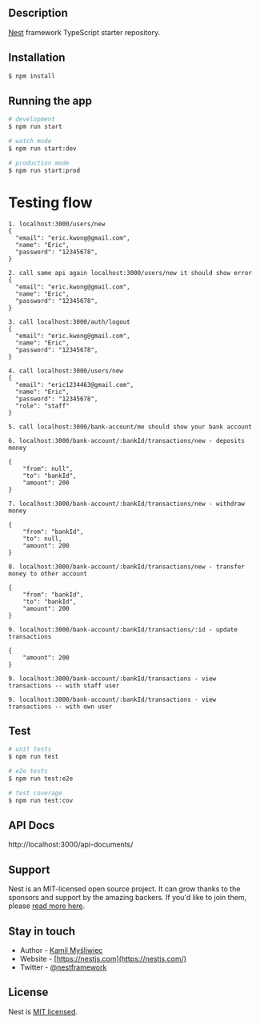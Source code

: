 ## Description

[Nest](https://github.com/nestjs/nest) framework TypeScript starter repository.

## Installation

```bash
$ npm install
```

## Running the app

```bash
# development
$ npm run start

# watch mode
$ npm run start:dev

# production mode
$ npm run start:prod
```

# Testing flow
```
1. localhost:3000/users/new
{
  "email": "eric.kwong@gmail.com",
  "name": "Eric",
  "password": "12345678",
}

2. call same api again localhost:3000/users/new it should show error
{
  "email": "eric.kwong@gmail.com",
  "name": "Eric",
  "password": "12345678",
}

3. call localhost:3000/auth/logout
{
  "email": "eric.kwong@gmail.com",
  "name": "Eric",
  "password": "12345678",
}

4. call localhost:3000/users/new
{
  "email": "eric1234463@gmail.com",
  "name": "Eric",
  "password": "12345678",
  "role": "staff"
}

5. call localhost:3000/bank-account/me should show your bank account

6. localhost:3000/bank-account/:bankId/transactions/new - deposits money

{
    "from": null",
    "to": "bankId",
    "amount": 200
}

7. localhost:3000/bank-account/:bankId/transactions/new - withdraw money

{
    "from": "bankId",
    "to": null,
    "amount": 200
}

8. localhost:3000/bank-account/:bankId/transactions/new - transfer money to other account

{
    "from": "bankId",
    "to": "bankId",
    "amount": 200
}

9. localhost:3000/bank-account/:bankId/transactions/:id - update transactions

{
    "amount": 200
}

9. localhost:3000/bank-account/:bankId/transactions - view transactions -- with staff user

9. localhost:3000/bank-account/:bankId/transactions - view transactions -- with own user

```

## Test

```bash
# unit tests
$ npm run test

# e2e tests
$ npm run test:e2e

# test coverage
$ npm run test:cov
```


## API Docs
http://localhost:3000/api-documents/

## Support

Nest is an MIT-licensed open source project. It can grow thanks to the sponsors and support by the amazing backers. If you'd like to join them, please [read more here](https://docs.nestjs.com/support).

## Stay in touch

- Author - [Kamil Myśliwiec](https://kamilmysliwiec.com)
- Website - [https://nestjs.com](https://nestjs.com/)
- Twitter - [@nestframework](https://twitter.com/nestframework)

## License

  Nest is [MIT licensed](LICENSE).

